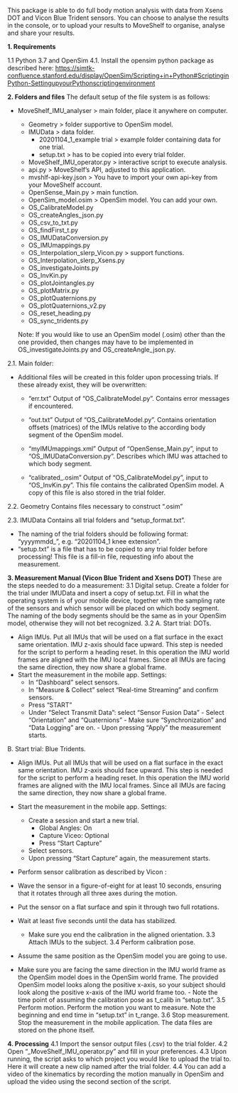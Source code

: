 This package is able to do full body motion analysis with data from Xsens DOT and Vicon Blue Trident sensors. You can choose to analyse the results in the console, or to upload your results to MoveShelf to organise, analyse and share your results. 


**1.	Requirements**

1.1	Python 3.7 and OpenSim 4.1. Install the opensim python package as described here: https://simtk-confluence.stanford.edu/display/OpenSim/Scripting+in+Python#ScriptinginPython-SettingupyourPythonscriptingenvironment 

**2.	Folders and files**
The default setup of the file system is as follows:

- MoveShelf_IMU_analyser	> main folder, place it anywhere on computer.
	- Geometry				                > folder supportive to OpenSim model.
	- IMUData				                > data folder.
		- 20201104_1_example trial	    > example folder containing data for one trial.
		- setup.txt			              > has to be copied into every trial folder. 
	- MoveShelf_IMU_operator.py	    > interactive script to execute analysis.
	- api.py				                  > MoveShelf’s API, adjusted to this application.
	- mvshlf-api-key.json	              > You have to import your own api-key from your MoveShelf account.
	- OpenSense_Main.py			        > main function.		
	- OpenSim_model.osim		          > OpenSim model. You can add your own.
	- OS_CalibrateModel.py 
	- OS_createAngles_json.py
	- OS_csv_to_txt.py
	- OS_findFirst_t.py
	- OS_IMUDataConversion.py
	- OS_IMUmappings.py
	- OS_Interpolation_slerp_Vicon.py	  > support functions.
	- OS_Interpolation_slerp_Xsens.py
	- OS_investigateJoints.py
	- OS_InvKin.py
	- OS_plotJointangles.py
	- OS_plotMatrix.py
	- OS_plotQuaternions.py
	- OS_plotQuaternions_v2.py
	- OS_reset_heading.py
	- OS_sync_tridents.py

	Note: If you would like to use an OpenSim model (.osim) other than the one provided, then changes may have to be implemented in OS_investigateJoints.py and 	OS_createAngle_json.py.


2.1.	Main folder:
- Additional files will be created in this folder upon processing trials. If these already exist, they will be overwritten:
	- “err.txt” 
  Output of “OS_CalibrateModel.py”. Contains error messages if encountered.

  - “out.txt”
  Output of “OS_CalibrateModel.py”. Contains orientation offsets (matrices) of the IMUs relative to the according body segment of the OpenSim model.

  - “myIMUmappings.xml”
  Output of “OpenSense_Main.py”, input to “OS_IMUDataConversion.py”. Describes which IMU was attached to which body segment.

  - “calibrated_<OpenSim model>.osim”
  Output of “OS_CalibrateModel.py”, input to “OS_InvKin.py”. This file contains the calibrated OpenSim model. A copy of this file is also stored in the trial folder.
	
2.2.	Geometry
Contains files necessary to construct “<OpenSim model>.osim”

2.3.	IMUData
Contains all trial folders and “setup_format.txt”. 
- The naming of the trial folders should be following format: “yyyymmdd_<trial number><optional description>”, e.g. “20201104_1 knee extension”.
- “setup.txt” is a file that has to be copied to any trial folder before processing! This file is a fill-in file, requesting info about the measurement.


**3.	Measurement Manual (Vicon Blue Trident and Xsens DOT)**
These are the steps needed to do a measurement:
3.1	Digital setup.
Create a folder for the trial under IMUData and insert a copy of setup.txt. Fill in what the operating system is of your mobile device, together with the sampling rate of the sensors and which sensor will be placed on which body segment. The naming of the body segments should be the same as in your OpenSim model, otherwise they will not bet recognized.
3.2	A. Start trial: DOTs.
- Align IMUs. Put all IMUs that will be used on a flat surface in the exact same orientation. IMU z-axis should face upward. This step is needed for the script to perform a heading reset. In this operation the IMU world frames are aligned with the IMU local frames. Since all IMUs are facing the same direction, they now share a global frame.
- Start the measurement in the mobile app. Settings:
	- In “Dashboard” select sensors.
	- In “Measure & Collect” select “Real-time Streaming” and confirm sensors.
	- Press “START”
	- Under “Select Transmit Data”: select “Sensor Fusion Data”
			- Select “Orientation” and “Quaternions”
			- Make sure “Synchronization” and “Data Logging” are on.
			- Upon pressing “Apply” the measurement starts.

B. Start trial: Blue Tridents.
- Align IMUs. Put all IMUs that will be used on a flat surface in the exact same orientation. IMU z-axis should face upward. This step is needed for the script to perform a heading reset. In this operation the IMU world frames are aligned with the IMU local frames. Since all IMUs are facing the same direction, they now share a global frame.
- Start the measurement in the mobile app. Settings: 
	- Create a session and start a new trial.
		- Global Angles: On
		- Capture Viceo: Optional
		- Press “Start Capture”
	- Select sensors.
	- Upon pressing “Start Capture” again, the measurement starts.

- Perform sensor calibration as described by Vicon :
- Wave the sensor in a figure-of-eight for at least 10 seconds, ensuring that it rotates through all three axes during the motion.
- Put the sensor on a flat surface and spin it through two full rotations.
- Wait at least five seconds until the data has stabilized.
	- Make sure you end the calibration in the aligned orientation.
3.3	Attach IMUs to the subject.
3.4	Perform calibration pose.
- Assume the same position as the OpenSim model you are going to use.
- Make sure you are facing the same direction in the IMU world frame as the OpenSim model does in the OpenSim world frame. 
The provided OpenSim model looks along the positive x-axis, so your subject should look along the positive x-axis of the IMU world frame too.
	  -  Note the time point of assuming the calibration pose as t_calib in “setup.txt”.
3.5	Perform motion.
Perform the motion you want to measure. Note the beginning and end time in “setup.txt” in t_range. 
3.6	Stop measurement.
Stop the measurement in the mobile application. The data files are stored on the phone itself.

**4.	Processing**
4.1	Import the sensor output files (.csv) to the trial folder.
4.2	Open “_MoveShelf_IMU_operator.py” and fill in your preferences.
4.3	Upon running, the script asks to which project you would like to upload the trial to. Here it will create a new clip named after the trial folder.
4.4	You can add a video of the kinematics by recording the motion manually in OpenSim and upload the video using the second section of the script. 

